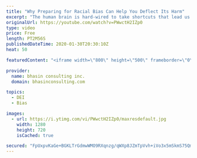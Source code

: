 ```yaml
---
title: "Why Preparing for Racial Bias Can Help You Deflect Its Harm"
excerpt: "The human brain is hard-wired to take shortcuts that lead us to hold unconscious preferences — biases — for and against people relating to their identities. For diverse professionals who are on the receiving end of bias related to race/ethnoculture, it's important to understand how to protect yourself"
originalUrl: https://youtube.com/watch?v=PWwctH2IZp0
type: video
price: Free
length: PT2M56S
publishedDateTime: 2020-01-30T20:30:10Z
heat: 50

featuredContent: "<iframe width=\"800\" height=\"500\" frameborder=\"0\" src=\"https://www.youtube.com/embed/PWwctH2IZp0\" allow=\"accelerometer; autoplay; encrypted-media; gyroscope; picture-in-picture\" allowfullscreen></iframe>"

provider:
  name: bhasin consulting inc.
  domain: bhasinconsulting.com

topics:
  - DEI
  - Bias

images:
  - url: https://i.ytimg.com/vi/PWwctH2IZp0/maxresdefault.jpg
    width: 1280
    height: 720
    isCached: true

secured: "FpUxpvKaGe+BGKLTrGdmwWMO9RXqnzg/qWXp8JZmTpVvh+iVo3x5mSkmS75Qm03mZ370/s12IbyY5jKSQyv6AO39erfjnAKH4mf9VTFCTn3aj3KMPuTUaZVLn2J1fk3HT0O/Rxcfcy4lbm2urMGVXIJByJ11F0C4iQJ8c5HAA3tOSVLRg2Zd5NUmEBzOq5TPoWL0Q17kE7st2tZxlnOPO7ts7hrvOxXMPB3ibi7ylwR/3mlf3gEdvY7IS0VpsdvBfvZAA5SNLD7ETRfqxmqq4hnUdiA6MXYklt4j/a8MtOgQ75ryaQ0GDu/urUl/NoyKDvYGC9QYydY8rgOn3BFcRuWOTWiwhTTvC4mq+Zel9HQ4tihaTbKejjL1a8pcYGsQPs874jljv7VuXN708bCnZbPku4CIosW2UGVgg3KnP2g=;I9ZRB6gSa58nkRarFYwjFg=="
---
```


